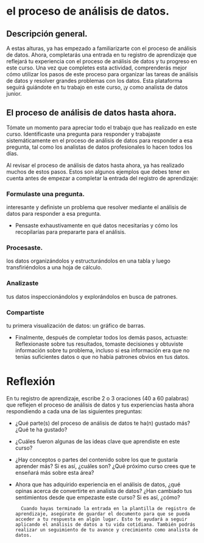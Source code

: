 # el proceso de análisis de datos.

## Descripción general.

A estas alturas, ya has empezado a familiarizarte con el proceso de análisis de datos. Ahora, completarás una entrada en tu registro de aprendizaje que reflejará tu experiencia con el proceso de análisis de datos y tu progreso en este curso. Una vez que completes esta actividad, comprenderás mejor cómo utilizar los pasos de este proceso para organizar las tareas de análisis de datos y resolver grandes problemas con los datos. Esta plataforma seguirá guiándote en tu trabajo en este curso, ¡y como analista de datos junior.

## El proceso de análisis de datos hasta ahora.

Tómate un momento para apreciar todo el trabajo que has realizado en este curso. Identificaste una pregunta para responder y trabajaste sistemáticamente en el proceso de análisis de datos para responder a esa pregunta, tal como los analistas de datos profesionales lo hacen todos los días. 

Al revisar el proceso de análisis de datos hasta ahora, ya has realizado muchos de estos pasos. Estos son algunos ejemplos que debes tener en cuenta antes de empezar a completar la entrada del registro de aprendizaje: 

### Formulaste una pregunta.

interesante y definiste un problema que resolver mediante el análisis de datos para responder a esa pregunta. 

- Pensaste exhaustivamente en qué datos necesitarías y cómo los recopilarías para prepararte para el análisis.

### Procesaste.

los datos organizándolos y estructurándolos en una tabla y luego transfiriéndolos a una hoja de cálculo. 

### Analizaste

 tus datos inspeccionándolos y explorándolos en busca de patrones.

### Compartiste
 tu primera visualización de datos: un gráfico de barras.

- Finalmente, después de completar todos los demás pasos, actuaste: Reflexionaste sobre tus resultados, tomaste decisiones y obtuviste información sobre tu problema, incluso si esa información era que no tenías suficientes datos o que no había patrones obvios en tus datos. 

# Reflexión

En tu registro de aprendizaje, escribe 2 o 3 oraciones (40 a 60 palabras) que reflejen el proceso de análisis de datos y tus experiencias hasta ahora respondiendo a cada una de las siguientes preguntas:

- ¿Qué parte(s) del proceso de análisis de datos te ha(n) gustado más? ¿Qué te ha gustado? 

- ¿Cuáles fueron algunas de las ideas clave que aprendiste en este curso?

- ¿Hay conceptos o partes del contenido sobre los que te gustaría aprender más? Si es así, ¿cuáles son? ¿Qué próximo curso crees que te enseñará más sobre esta área?


- Ahora que has adquirido experiencia en el análisis de datos, ¿qué opinas acerca de convertirte en analista de datos? ¿Han cambiado tus sentimientos desde que empezaste este curso? Si es así,
 ¿cómo?

        Cuando hayas terminado la entrada en la plantilla de registro de aprendizaje, asegúrate de guardar el documento para que se pueda acceder a tu respuesta en algún lugar. Esto te ayudará a seguir aplicando el análisis de datos a tu vida cotidiana. También podrás realizar un seguimiento de tu avance y crecimiento como analista de datos.